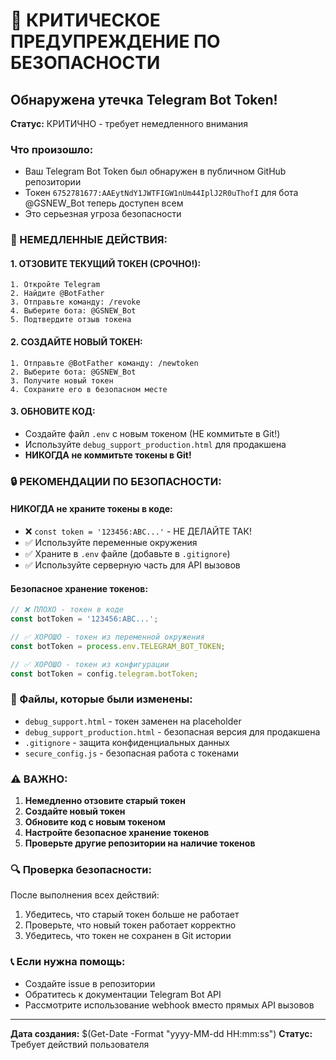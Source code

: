 # 🚨 КРИТИЧЕСКОЕ ПРЕДУПРЕЖДЕНИЕ ПО БЕЗОПАСНОСТИ

## Обнаружена утечка Telegram Bot Token!

**Статус:** КРИТИЧНО - требует немедленного внимания

### Что произошло:
- Ваш Telegram Bot Token был обнаружен в публичном GitHub репозитории
- Токен `6752781677:AAEytNdY1JWTFIGW1nUm44IplJ2R0uThofI` для бота @GSNEW_Bot теперь доступен всем
- Это серьезная угроза безопасности

### 🚨 НЕМЕДЛЕННЫЕ ДЕЙСТВИЯ:

#### 1. **ОТЗОВИТЕ ТЕКУЩИЙ ТОКЕН (СРОЧНО!):**
```
1. Откройте Telegram
2. Найдите @BotFather
3. Отправьте команду: /revoke
4. Выберите бота: @GSNEW_Bot
5. Подтвердите отзыв токена
```

#### 2. **СОЗДАЙТЕ НОВЫЙ ТОКЕН:**
```
1. Отправьте @BotFather команду: /newtoken
2. Выберите бота: @GSNEW_Bot
3. Получите новый токен
4. Сохраните его в безопасном месте
```

#### 3. **ОБНОВИТЕ КОД:**
- Создайте файл `.env` с новым токеном (НЕ коммитьте в Git!)
- Используйте `debug_support_production.html` для продакшена
- **НИКОГДА не коммитьте токены в Git!**

### 🔒 РЕКОМЕНДАЦИИ ПО БЕЗОПАСНОСТИ:

#### **НИКОГДА не храните токены в коде:**
- ❌ `const token = '123456:ABC...'` - НЕ ДЕЛАЙТЕ ТАК!
- ✅ Используйте переменные окружения
- ✅ Храните в `.env` файле (добавьте в `.gitignore`)
- ✅ Используйте серверную часть для API вызовов

#### **Безопасное хранение токенов:**
```javascript
// ❌ ПЛОХО - токен в коде
const botToken = '123456:ABC...';

// ✅ ХОРОШО - токен из переменной окружения
const botToken = process.env.TELEGRAM_BOT_TOKEN;

// ✅ ХОРОШО - токен из конфигурации
const botToken = config.telegram.botToken;
```

### 📁 Файлы, которые были изменены:
- `debug_support.html` - токен заменен на placeholder
- `debug_support_production.html` - безопасная версия для продакшена
- `.gitignore` - защита конфиденциальных данных
- `secure_config.js` - безопасная работа с токенами

### ⚠️ ВАЖНО:
1. **Немедленно отзовите старый токен**
2. **Создайте новый токен**
3. **Обновите код с новым токеном**
4. **Настройте безопасное хранение токенов**
5. **Проверьте другие репозитории на наличие токенов**

### 🔍 Проверка безопасности:
После выполнения всех действий:
1. Убедитесь, что старый токен больше не работает
2. Проверьте, что новый токен работает корректно
3. Убедитесь, что токен не сохранен в Git истории

### 📞 Если нужна помощь:
- Создайте issue в репозитории
- Обратитесь к документации Telegram Bot API
- Рассмотрите использование webhook вместо прямых API вызовов

---
**Дата создания:** $(Get-Date -Format "yyyy-MM-dd HH:mm:ss")
**Статус:** Требует действий пользователя 